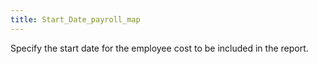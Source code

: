 ```yaml
---
title: Start_Date_payroll_map
---
```



Specify the start date for the employee cost to be included in the report.
